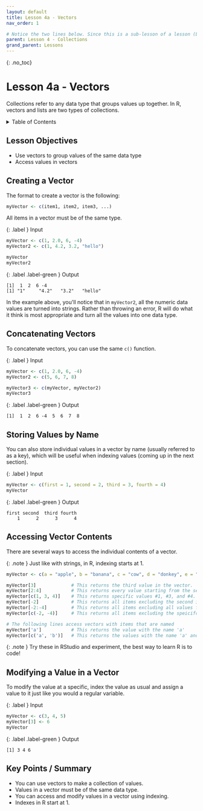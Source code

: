 ```yaml
---
layout: default
title: Lesson 4a - Vectors
nav_order: 1

# Notice the two lines below. Since this is a sub-lesson of a lesson (Lesson 3a), it's parent is lesson 3 and it's grandparent is Lessons. Make sure to include this if you decide to have sub-lessons.
parent: Lesson 4 - Collections
grand_parent: Lessons 
---
```


{: .no_toc}  
# Lesson 4a - Vectors

Collections refer to any data type that groups values up together. In R, vectors and lists are two types of collections.

<details markdown="block">
  <summary>
    Table of Contents
  </summary>
  {: .text-delta }
- TOC
{:toc}
</details>

## Lesson Objectives
- Use vectors to group values of the same data type
- Access values in vectors

<!-- ## Lesson Video
The following video demonstrates each of the steps outlined below in text.

<iframe height="416" width="100%" allowfullscreen frameborder=0 src="https://echo360.ca/media/a65689c0-c35c-4f33-9c12-f0ac97883f54/public?autoplay=false&automute=false"></iframe>
[View original here.](https://echo360.ca/media/a65689c0-c35c-4f33-9c12-f0ac97883f54/public?autoplay=false&automute=false) -->

## Creating a Vector

The format to create a vector is the following:

```r
myVector <- c(item1, item2, item3, ...)
```

All items in a vector must be of the same type.

<div class="code-example" markdown="1">

{: .label }
Input
```r
myVector <- c(1, 2.0, 6, -4)
myVector2 <- c(1, 4.2, 3.2, "hello")

myVector
myVector2
```

{: .label .label-green }
Output
```
[1]  1  2  6 -4
[1] "1"     "4.2"   "3.2"   "hello"
```
</div>

In the example above, you'll notice that in `myVector2`, all the numeric data values are turned into strings. Rather than throwing an error, R will do what it think is most appropriate and turn all the values into one data type.

## Concatenating Vectors

To concatenate vectors, you can use the same `c()` function.

<div class="code-example" markdown="1">

{: .label }
Input
```r
myVector <- c(1, 2.0, 6, -4)
myVector2 <- c(5, 6, 7, 8)

myVector3 <- c(myVector, myVector2)
myVector3
```

{: .label .label-green }
Output
```
[1]  1  2  6 -4  5  6  7  8
```
</div>

## Storing Values by Name

You can also store individual values in a vector by name (usually referred to as a key), which will be useful when indexing values (coming up in the next section).

<div class="code-example" markdown="1">

{: .label }
Input
```r
myVector <- c(first = 1, second = 2, third = 3, fourth = 4)
myVector
```

{: .label .label-green }
Output
```
first second  third fourth 
    1      2      3      4
```
</div>

## Accessing Vector Contents

There are several ways to access the individual contents of a vector.

{: .note }
Just like with strings, in R, indexing starts at 1.

```r
myVector <- c(a = "apple", b = "banana", c = "cow", d = "donkey", e = "elephant")

myVector[3]             # This returns the third value in the vector.
myVector[2:4]           # This returns every value starting from the second value until the fourth value. (inclusive)
myVector[c(1, 3, 4)]    # This returns specific values #1, #3, and #4.
myVector[-2]            # This returns all items excluding the second item.
myVector[-2:-4]         # This returns all items excluding all values from the second item until the fourth item. (inclusive)
myVector[c(-2, -4)]     # This returns all items excluding the speicifc values #2 and #4.

# The following lines access vectors with items that are named
myVector['a']           # This returns the value with the name 'a'
myVector[c('a', 'b')]   # This returns the values with the name 'a' and 'b'
```

{: .note }
Try these in RStudio and experiment, the best way to learn R is to code!

## Modifying a Value in a Vector
To modify the value at a specific, index the value as usual and assign a value to it just like you would a regular variable.

<div class="code-example" markdown="1">

{: .label }
Input
```r
myVector <- c(3, 4, 5)
myVector[3] <- 6
myVector
```

{: .label .label-green }
Output
```
[1] 3 4 6
```
</div>

## Key Points / Summary
- You can use vectors to make a collection of values.
- Values in a vector must be of the same data type.
- You can access and modify values in a vector using indexing.
- Indexes in R start at 1.
